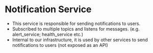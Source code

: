 # Notification Service
- This service is responsible for sending notifications to users.
- Subscribed to multiple topics and listens for messages. (e.g. alert_service; health_service etc.)
- Internal to our infrastructure, it is used by other services to send notifications to users (not exposed as an API)